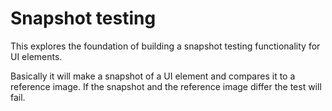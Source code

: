 # Snapshot testing

This explores the foundation of building a snapshot testing functionality for UI elements.

Basically it will make a snapshot of a UI element and compares it to a reference image. If the snapshot and the reference image differ the test will fail.
